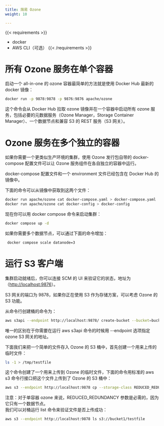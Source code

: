 ```yaml
---
title: 简易 Ozone
weight: 10

---
```

<!---
  Licensed to the Apache Software Foundation (ASF) under one or more
  contributor license agreements.  See the NOTICE file distributed with
  this work for additional information regarding copyright ownership.
  The ASF licenses this file to You under the Apache License, Version 2.0
  (the "License"); you may not use this file except in compliance with
  the License.  You may obtain a copy of the License at

      http://www.apache.org/licenses/LICENSE-2.0

  Unless required by applicable law or agreed to in writing, software
  distributed under the License is distributed on an "AS IS" BASIS,
  WITHOUT WARRANTIES OR CONDITIONS OF ANY KIND, either express or implied.
  See the License for the specific language governing permissions and
  limitations under the License.
-->

{{< requirements >}}
 * docker
 * AWS CLI（可选）
{{< /requirements >}}

# 所有 Ozone 服务在单个容器

启动一个 all-in-one 的 ozone 容器最简单的方法就是使用 Docker Hub 最新的 docker 镜像：

```bash
docker run -p 9878:9878 -p 9876:9876 apache/ozone
```
这个命令会从 Docker Hub 拉取 ozone 镜像并在一个容器中启动所有 ozone 服务，包括必要的元数据服务（Ozone Manager，Storage Container Manager）、一个数据节点和兼容 S3
 的 REST 服务（S3 网关）。

# Ozone 服务在多个独立的容器

如果你需要一个更类似生产环境的集群，使用 Ozone 发行包自带的 docker-compose 配置文件可以让 Ozone 服务组件在各自独立的容器中运行。

docker-compose 配置文件和一个 environment 文件已经包含在 Docker Hub 的镜像中。

下面的命令可以从镜像中获取到这两个文件：
```bash
docker run apache/ozone cat docker-compose.yaml > docker-compose.yaml
docker run apache/ozone cat docker-config > docker-config
```

现在你可以用 docker compose 命令来启动集群：

```bash
docker compose up -d
```

如果你需要多个数据节点，可以通过下面的命令增加：

```bash
 docker compose scale datanode=3
 ```
# 运行 S3 客户端

集群启动就绪后，你可以连接 SCM 的 UI 来验证它的状态，地址为（[http://localhost:9876](http://localhost:9876)）。

S3 网关的端口为 9878，如果你正在使用 S3 作为存储方案，可以考虑 Ozone 的 S3 功能。


从命令行创建桶的命令为：

```bash
aws s3api --endpoint http://localhost:9878/ create-bucket --bucket=bucket1
```

唯一的区别在于你需要在运行 aws s3api 命令的时候用 --endpoint 选项指定 ozone S3 网关的地址。

下面我们来把一个简单的文件存入 Ozone 的 S3 桶中，首先创建一个用来上传的临时文件：
```bash
ls -1 > /tmp/testfile
 ```
 这个命令创建了一个用来上传到 Ozone 的临时文件，下面的命令用标准的 aws s3 命令行接口把这个文件上传到了 Ozone 的 S3 桶中：

```bash
aws s3 --endpoint http://localhost:9878 cp --storage-class REDUCED_REDUNDANCY  /tmp/testfile  s3://bucket1/testfile
```
<div class="alert alert-info" role="alert">
注意：对于单容器 ozone 来说，REDUCED_REDUNDANCY 参数是必需的，因为它只有一个数据节点。</div>
我们可以对桶运行 list 命令来验证文件是否上传成功：

```bash
aws s3 --endpoint http://localhost:9878 ls s3://bucket1/testfile
```
